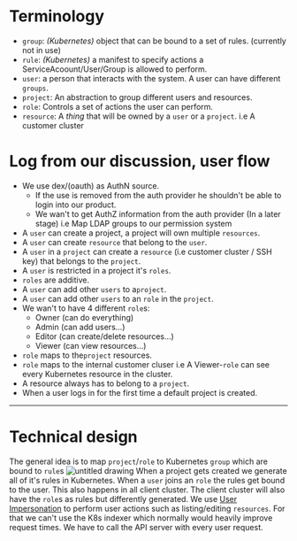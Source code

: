 # Terminology
* `group`: _(*Kubernetes*)_ object that can be bound to a set of rules. (currently not in use)
* `rule`: _(*Kubernetes*)_ a manifest to specify actions a ServiceAcoount/User/Group is allowed to perform.
* `user`: a person that interacts with the system. A user can have different `groups`.
* `project`:  An abstraction to group different users and resources.
* `role`: Controls a set of actions the user can perform.
* `resource`: A _thing_ that will be owned by a `user` or a `project`. i.e A customer cluster

# Log from our discussion, user flow
* We use dex/(oauth) as AuthN source.
  + If the use is removed from the auth provider he shouldn't be able to login into our product.
  + We wan't to get AuthZ information from the auth provider (In a later stage) i.e Map LDAP groups to our permission system
* A `user` can create a project, a project will own multiple `resources`.
* A `user` can create `resource` that belong to the `user`.
* A `user` in a `project` can create a `resource` (i.e customer cluster / SSH key) that belongs to the `project`.
* A `user` is restricted in a project it's `roles`.
* `roles` are additive.
* A `user` can add other `users` to a`project`.
* A `user` can add other `users` to an `role` in the `project`.
* We wan't to have 4 different `role`s:
  + Owner (can do everything)
  + Admin (can add users...)
  + Editor (can create/delete resources...)
  + Viewer (can view resources...)
* `role` maps to the`project` resources.
* `role` maps to the internal customer cluser i.e A Viewer-`role` can see every Kubernetes resource in the cluster.
* A resource always has to belong to a `project`.
* When a user logs in for the first time a default project is created.

---
# Technical design
The general idea is to map `project`/`role` to Kubernetes `group` which are bound to `rule`s
![untitled drawing](https://user-images.githubusercontent.com/7387703/34309206-2c49e604-e751-11e7-8264-16ed5bca7ee1.jpg)
When a project gets created we generate all of it's rules in Kubernetes. When a `user` joins an `role` the rules get bound to the user. This also happens in all client cluster. The client cluster will also have the `role`s as rules but differently generated.
We use [User Impersonation](https://kubernetes.io/docs/admin/authentication/#user-impersonation) to perform user actions such as listing/editing `resources`. For that we can't use the K8s indexer which normally would heavily improve request times. We have to call the API server with every user request.
  
